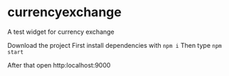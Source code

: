 # currencyexchange
A test widget for currency exchange

Download the project
First install dependencies with `npm i`
Then type `npm start`

After that open http:localhost:9000
